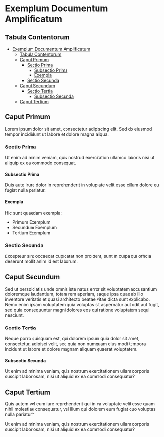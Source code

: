 # Exemplum Documentum Amplificatum

## Tabula Contentorum

- [Exemplum Documentum Amplificatum](#exemplum-documentum-amplificatum)
  - [Tabula Contentorum](#tabula-contentorum)
  - [Caput Primum](#caput-primum)
    - [Sectio Prima](#sectio-prima)
      - [Subsectio Prima](#subsectio-prima)
      - [Exempla](#exempla)
    - [Sectio Secunda](#sectio-secunda)
  - [Caput Secundum](#caput-secundum)
    - [Sectio Tertia](#sectio-tertia)
      - [Subsectio Secunda](#subsectio-secunda)
  - [Caput Tertium](#caput-tertium)

## Caput Primum

Lorem ipsum dolor sit amet, consectetur adipiscing elit. Sed do eiusmod tempor incididunt ut labore et dolore magna aliqua.

### Sectio Prima

Ut enim ad minim veniam, quis nostrud exercitation ullamco laboris nisi ut aliquip ex ea commodo consequat.

#### Subsectio Prima

Duis aute irure dolor in reprehenderit in voluptate velit esse cillum dolore eu fugiat nulla pariatur.

#### Exempla

Hic sunt quaedam exempla:

* Primum Exemplum
* Secundum Exemplum
* Tertium Exemplum

### Sectio Secunda

Excepteur sint occaecat cupidatat non proident, sunt in culpa qui officia deserunt mollit anim id est laborum.

## Caput Secundum

Sed ut perspiciatis unde omnis iste natus error sit voluptatem accusantium doloremque laudantium, totam rem aperiam, eaque ipsa quae ab illo inventore veritatis et quasi architecto beatae vitae dicta sunt explicabo. Nemo enim ipsam voluptatem quia voluptas sit aspernatur aut odit aut fugit, sed quia consequuntur magni dolores eos qui ratione voluptatem sequi nesciunt.

### Sectio Tertia

Neque porro quisquam est, qui dolorem ipsum quia dolor sit amet, consectetur, adipisci velit, sed quia non numquam eius modi tempora incidunt ut labore et dolore magnam aliquam quaerat voluptatem.

#### Subsectio Secunda

Ut enim ad minima veniam, quis nostrum exercitationem ullam corporis suscipit laboriosam, nisi ut aliquid ex ea commodi consequatur?

## Caput Tertium

Quis autem vel eum iure reprehenderit qui in ea voluptate velit esse quam nihil molestiae consequatur, vel illum qui dolorem eum fugiat quo voluptas nulla pariatur?

Ut enim ad minima veniam, quis nostrum exercitationem ullam corporis suscipit laboriosam, nisi ut aliquid ex ea commodi consequatur?